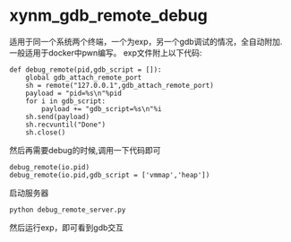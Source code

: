 # xynm_gdb_remote_debug
适用于同一个系统两个终端，一个为exp，另一个gdb调试的情况，全自动附加.
一般适用于docker中pwn编写。
exp文件附上以下代码:
```
def debug_remote(pid,gdb_script = []):
    global gdb_attach_remote_port
    sh = remote("127.0.0.1",gdb_attach_remote_port)
    payload = "pid=%s\n"%pid
    for i in gdb_script:
        payload += "gdb_script=%s\n"%i
    sh.send(payload)
    sh.recvuntil("Done")
    sh.close()
```
然后再需要debug的时候,调用一下代码即可
```
debug_remote(io.pid)
debug_remote(io.pid,gdb_script = ['vmmap','heap'])
```

启动服务器
```
python debug_remote_server.py
```
然后运行exp，即可看到gdb交互
